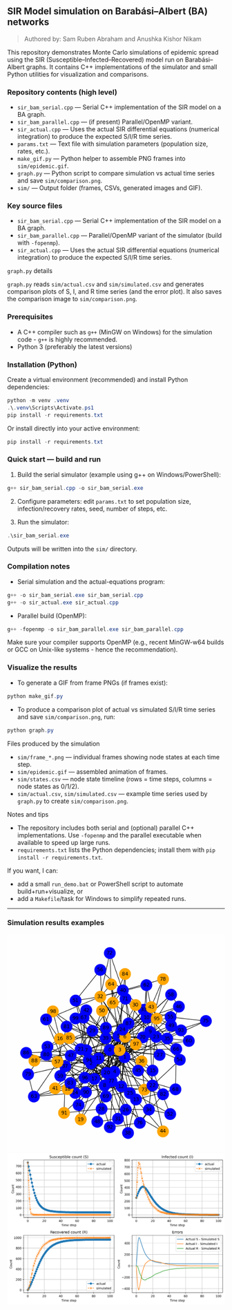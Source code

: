 ## SIR Model simulation on Barabási–Albert (BA) networks

> Authored by: Sam Ruben Abraham and Anushka Kishor Nikam

This repository demonstrates Monte Carlo simulations of epidemic spread using the SIR (Susceptible–Infected–Recovered) model run on Barabási–Albert graphs. It contains C++ implementations of the simulator and small Python utilities for visualization and comparisons.

### Repository contents (high level)

- `sir_bam_serial.cpp` — Serial C++ implementation of the SIR model on a BA graph.
- `sir_bam_parallel.cpp` — (if present) Parallel/OpenMP variant.
- `sir_actual.cpp` — Uses the actual SIR differential equations (numerical integration) to produce the expected S/I/R time series.
- `params.txt` — Text file with simulation parameters (population size, rates, etc.).
- `make_gif.py` — Python helper to assemble PNG frames into `sim/epidemic.gif`.
- `graph.py` — Python script to compare simulation vs actual time series and save `sim/comparison.png`.
- `sim/` — Output folder (frames, CSVs, generated images and GIF).

### Key source files

- `sir_bam_serial.cpp` — Serial C++ implementation of the SIR model on a BA graph.
- `sir_bam_parallel.cpp` — Parallel/OpenMP variant of the simulator (build with `-fopenmp`).
- `sir_actual.cpp` — Uses the actual SIR differential equations (numerical integration) to produce the expected S/I/R time series.

`graph.py` details

`graph.py` reads `sim/actual.csv` and `sim/simulated.csv` and generates comparison plots of S, I, and R time series (and the error plot). It also saves the comparison image to `sim/comparison.png`.

### Prerequisites

- A C++ compiler such as `g++` (MinGW on Windows) for the simulation code - `g++` is highly recommended.
- Python 3 (preferably the latest versions)

### Installation (Python)

Create a virtual environment (recommended) and install Python dependencies:

```powershell
python -m venv .venv
.\.venv\Scripts\Activate.ps1
pip install -r requirements.txt
```

Or install directly into your active environment:

```powershell
pip install -r requirements.txt
```

### Quick start — build and run

1. Build the serial simulator (example using g++ on Windows/PowerShell):

```powershell
g++ sir_bam_serial.cpp -o sir_bam_serial.exe
```

2. Configure parameters: edit `params.txt` to set population size, infection/recovery rates, seed, number of steps, etc.

3. Run the simulator:

```powershell
.\sir_bam_serial.exe
```

Outputs will be written into the `sim/` directory.

### Compilation notes

- Serial simulation and the actual-equations program:

```powershell
g++ -o sir_bam_serial.exe sir_bam_serial.cpp
g++ -o sir_actual.exe sir_actual.cpp
```

- Parallel build (OpenMP):

```powershell
g++ -fopenmp -o sir_bam_parallel.exe sir_bam_parallel.cpp
```

Make sure your compiler supports OpenMP (e.g., recent MinGW-w64 builds or GCC on Unix-like systems - hence the recommendation).

### Visualize the results

- To generate a GIF from frame PNGs (if frames exist):

```powershell
python make_gif.py
```

- To produce a comparison plot of actual vs simulated S/I/R time series and save `sim/comparison.png`, run:

```powershell
python graph.py
```

Files produced by the simulation

- `sim/frame_*.png` — individual frames showing node states at each time step.
- `sim/epidemic.gif` — assembled animation of frames.
- `sim/states.csv` — node state timeline (rows = time steps, columns = node states as 0/1/2).
- `sim/actual.csv`, `sim/simulated.csv` — example time series used by `graph.py` to create `sim/comparison.png`.

Notes and tips

- The repository includes both serial and (optional) parallel C++ implementations. Use `-fopenmp` and the parallel executable when available to speed up large runs.
- `requirements.txt` lists the Python dependencies; install them with `pip install -r requirements.txt`.

If you want, I can:
- add a small `run_demo.bat` or PowerShell script to automate build+run+visualize, or
- add a `Makefile`/task for Windows to simplify repeated runs.

---
### Simulation results examples
![](sim/epidemic.gif)
![](https://github.com/Coder-X15/SIR_Model_PDC/blob/5a246c0b9119b0ad6964760578a5b519619070a4/sim/comparison.png)
